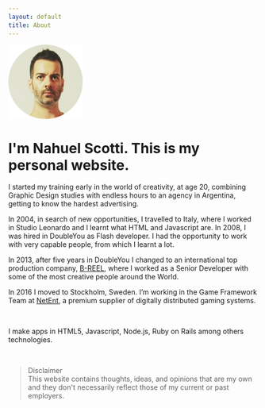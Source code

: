 ```yaml
---
layout: default
title: About
---
```


<img src="/img/yo.png" alt="singuerinc" width="150" height="150"/>


# I'm Nahuel Scotti. This is my personal website.

I started my training early in the world of creativity, at age 20, combining Graphic Design studies with endless hours to an agency in Argentina, getting to know the hardest advertising.

In 2004, in search of new opportunities, I travelled to Italy, where I worked in Studio Leonardo and I learnt what HTML and Javascript are. In 2008, I was hired in DoubleYou as Flash developer. I had the opportunity to work with very capable people, from which I learnt a lot.

In 2013, after five years in DoubleYou I changed to an international top production company, <a href="https://www.b-reel.com/" target="_blank">B-REEL</a>, where I worked as a Senior Developer with some of the most creative people around the World.

In 2016 I moved to Stockholm, Sweden. I’m working in the Game Framework Team at <a href="https://www.netent.com/en/" target="_blank">NetEnt</a>, a premium supplier of digitally distributed gaming systems.

<br />

I make apps in HTML5, Javascript, Node.js, Ruby on Rails among others technologies.

<br />

> Disclaimer<br/>This website contains thoughts, ideas, and opinions that are my own and they don't necessarily reflect those of my current or past employers.

<link rel="stylesheet" type="text/css" href="/all.css" />

<style type="text/css">
  .hide {
    display: block;
  }
</style>
